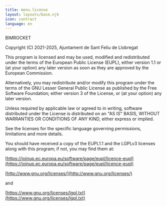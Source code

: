 ```yaml
---
title: menu.license
layout: layouts/base.njk
icon: contract
language: en
---
```


BIMROCKET

Copyright (C) 2021-2025, Ajuntament de Sant Feliu de Llobregat

This program is licensed and may be used, modified and redistributed under
the terms of the European Public License (EUPL), either version 1.1 or (at
your option) any later version as soon as they are approved by the European
Commission.

Alternatively, you may redistribute and/or modify this program under the
terms of the GNU Lesser General Public License as published by the Free
Software Foundation; either  version 3 of the License, or (at your option)
any later version.

Unless required by applicable law or agreed to in writing, software
distributed under the License is distributed on an "AS IS" BASIS, WITHOUT
WARRANTIES OR CONDITIONS OF ANY KIND, either express or implied.

See the licenses for the specific language governing permissions, limitations
and more details.

You should have received a copy of the EUPL1.1 and the LGPLv3 licenses along
with this program; if not, you may find them at:

[https://joinup.ec.europa.eu/software/page/eupl/licence-eupl](https://joinup.ec.europa.eu/software/page/eupl/licence-eupl)

[http://www.gnu.org/licenses/](http://www.gnu.org/licenses/)

and

[https://www.gnu.org/licenses/lgpl.txt](https://www.gnu.org/licenses/lgpl.txt)
